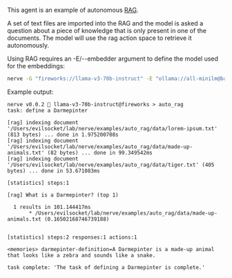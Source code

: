 This agent is an example of autonomous [RAG](https://blogs.nvidia.com/blog/what-is-retrieval-augmented-generation/). 

A set of text files are imported into the RAG and the model is asked a question about a piece of knowledge that is only present in one of the documents. The model will use the rag action space to retrieve it autonomously.

Using RAG requires an -E/--embedder argument to define the model used for the embeddings:

```sh
nerve -G "fireworks://llama-v3-70b-instruct" -E "ollama://all-minilm@bahamut.local:11434" -T auto_rag -P "define a Darmepinter"
```

Example output:

```
nerve v0.0.2 🧠 llama-v3-70b-instruct@fireworks > auto_rag
task: define a Darmepinter

[rag] indexing document '/Users/evilsocket/lab/nerve/examples/auto_rag/data/lorem-ipsum.txt' (813 bytes) ... done in 1.975200708s
[rag] indexing document '/Users/evilsocket/lab/nerve/examples/auto_rag/data/made-up-animals.txt' (82 bytes) ... done in 99.349542ms
[rag] indexing document '/Users/evilsocket/lab/nerve/examples/auto_rag/data/tiger.txt' (405 bytes) ... done in 53.671083ms

[statistics] steps:1 

[rag] What is a Darmepinter? (top 1)

  1 results in 101.144417ms
       * /Users/evilsocket/lab/nerve/examples/auto_rag/data/made-up-animals.txt (0.16502168746739188)


[statistics] steps:2 responses:1 actions:1

<memories> darmepinter-definition=A Darmepinter is a made-up animal that looks like a zebra and sounds like a snake.

task complete: 'The task of defining a Darmepinter is complete.'
```